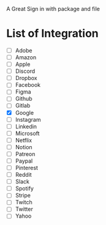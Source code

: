 A Great Sign in with package and file

# List of Integration
- [ ] Adobe
- [ ] Amazon
- [ ] Apple
- [ ] Discord
- [ ] Dropbox
- [ ] Facebook
- [ ] Figma
- [ ] Github
- [ ] Gitlab
- [x] Google
- [ ] Instagram
- [ ] Linkedin
- [ ] Microsoft
- [ ] Netflix
- [ ] Notion
- [ ] Patreon
- [ ] Paypal
- [ ] Pinterest
- [ ] Reddit
- [ ] Slack
- [ ] Spotify
- [ ] Stripe
- [ ] Twitch
- [ ] Twitter
- [ ] Yahoo